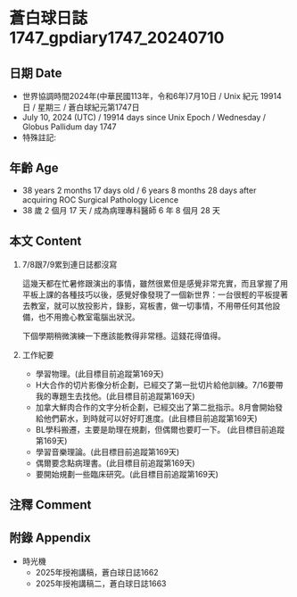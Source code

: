 [_metadata_:encoding]: - "utf-8"
[_metadata_:language]: - "zh-Hant-TW"
[_metadata_:fileformat]: - "markdown"
[_metadata_:MIME_type]: - "text/plain"
[_metadata_:markdown_version]: - "commonmark version 0.30"
[_metadata_:markdown_spec]: - "https://spec.commonmark.org/0.30/"

# 蒼白球日誌1747_gpdiary1747_20240710 #

## 日期 Date ##

* 世界協調時間2024年(中華民國113年，令和6年)7月10日 / Unix 紀元 19914 日 / 星期三 / 蒼白球紀元第1747日
* July 10, 2024 (UTC) / 19914 days since Unix Epoch / Wednesday / Globus Pallidum day 1747
* 特殊註記:

## 年齡 Age ##

* 38 years 2 months 17 days old / 6 years 8 months 28 days after acquiring ROC Surgical Pathology Licence
* 38 歲 2 個月 17 天 / 成為病理專科醫師 6 年 8 個月 28 天

## 本文 Content ##

1. 7/8跟7/9累到連日誌都沒寫

    這幾天都在忙暑修跟演出的事情，雖然很累但是感覺非常充實，而且掌握了用平板上課的各種技巧以後，感覺好像發現了一個新世界：一台很輕的平板提著去教室，就可以放投影片，錄影，寫板書，做一切事情，不用帶任何其他設備，也不用擔心教室電腦出狀況。

    下個學期稍微演練一下應該能教得非常穩。這錢花得值得。

2. 工作紀要

    - 學習物理。(此目標目前追蹤第169天)
    - H大合作的切片影像分析企劃，已經交了第一批切片給他訓練。7/16要帶我的專題生去找他。(此目標目前追蹤第169天)
    - 加拿大鮮肉合作的文字分析企劃，已經交出了第二批指示。8月會開始發給他們薪水，到時就可以好好盯進度。(此目標目前追蹤第169天)
    - BL學科搬遷，主要是助理在規劃，但偶爾也要盯一下。 (此目標目前追蹤第169天)
    - 學習音樂理論。(此目標目前追蹤第169天)
    - 偶爾要念點病理書。(此目標目前追蹤第169天)
    - 要開始規劃一些臨床研究。(此目標目前追蹤第169天)

## 注釋 Comment ##


## 附錄 Appendix ##

* 時光機
    - 2025年授袍講稿，蒼白球日誌1662
    - 2025年授袍講稿二，蒼白球日誌1663
